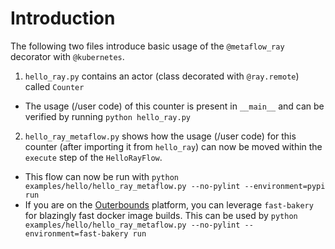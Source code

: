 # Introduction

The following two files introduce basic usage of the `@metaflow_ray` decorator with `@kubernetes`.

1. `hello_ray.py` contains an actor (class decorated with `@ray.remote`) called `Counter`
- The usage (/user code) of this counter is present in `__main__` and can be verified by running `python hello_ray.py`

2. `hello_ray_metaflow.py` shows how the usage (/user code) for this counter (after importing it from `hello_ray`) can now be moved within the `execute` step of the `HelloRayFlow`.
- This flow can now be run with `python examples/hello/hello_ray_metaflow.py --no-pylint --environment=pypi run`
- If you are on the [Outerbounds](https://outerbounds.com/) platform, you can leverage `fast-bakery` for blazingly fast docker image builds. This can be used by `python examples/hello/hello_ray_metaflow.py --no-pylint --environment=fast-bakery run`
